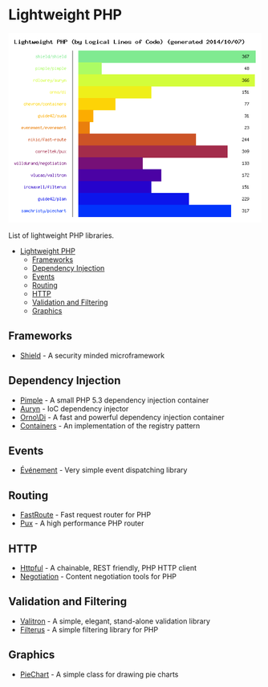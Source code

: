 Lightweight PHP
===============

![Lightweight PHP](weight.png)

List of lightweight PHP libraries.

- [Lightweight PHP](#lightweight-php)
  - [Frameworks](#frameworks)
  - [Dependency Injection](#dependency-injection)
  - [Events](#events)
  - [Routing](#routing)
  - [HTTP](#http)
  - [Validation and Filtering](#validation-and-filtering)
  - [Graphics](#graphics)

## Frameworks

* [Shield](https://github.com/enygma/shieldframework) - A security minded microframework

## Dependency Injection

* [Pimple](https://github.com/fabpot/Pimple) - A small PHP 5.3 dependency injection container
* [Auryn](https://github.com/rdlowrey/Auryn) - IoC dependency injector
* [Orno\Di](https://github.com/orno/di) - A fast and powerful dependency injection container
* [Containers](https://github.com/chevronphp/containers) - An implementation of the registry pattern

## Events

* [Événement](https://github.com/igorw/evenement) - Very simple event dispatching library

## Routing

* [FastRoute](https://github.com/nikic/FastRoute) - Fast request router for PHP
* [Pux](https://github.com/c9s/Pux) - A high performance PHP router

## HTTP

* [Httpful](https://github.com/nategood/httpful) - A chainable, REST friendly, PHP HTTP client
* [Negotiation](https://github.com/willdurand/Negotiation) - Content negotiation tools for PHP

## Validation and Filtering

* [Valitron](https://github.com/vlucas/valitron) - A simple, elegant, stand-alone validation library
* [Filterus](https://github.com/ircmaxell/filterus) - A simple filtering library for PHP

## Graphics

* [PieChart](https://github.com/SamChristy/PieChart) - A simple class for drawing pie charts
